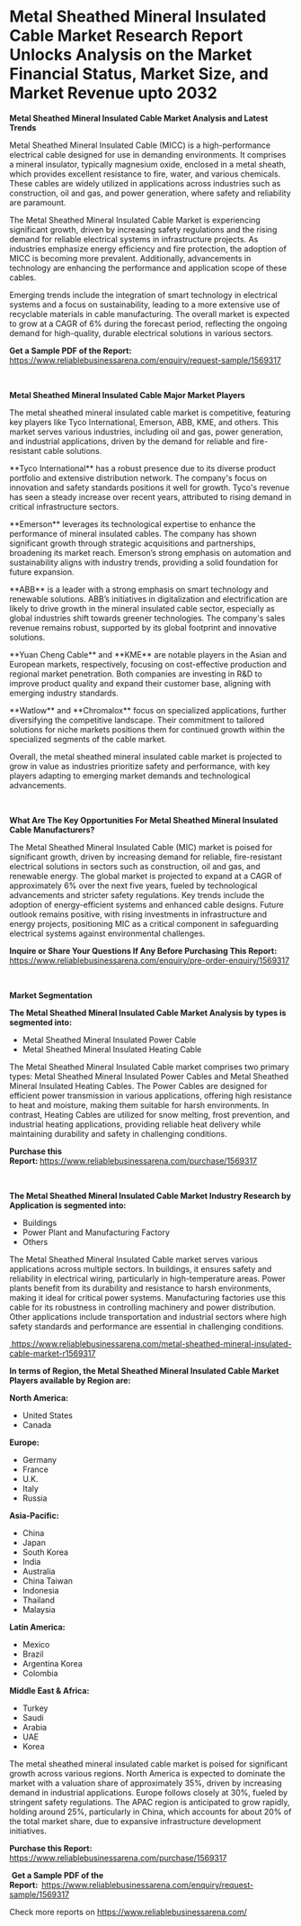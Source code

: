 <p><h1>Metal Sheathed Mineral Insulated Cable Market Research Report Unlocks Analysis on the Market Financial Status, Market Size, and Market Revenue upto 2032</h1></p><p><strong>Metal Sheathed Mineral Insulated Cable Market Analysis and Latest Trends</strong></p>
<p><p>Metal Sheathed Mineral Insulated Cable (MICC) is a high-performance electrical cable designed for use in demanding environments. It comprises a mineral insulator, typically magnesium oxide, enclosed in a metal sheath, which provides excellent resistance to fire, water, and various chemicals. These cables are widely utilized in applications across industries such as construction, oil and gas, and power generation, where safety and reliability are paramount.</p><p>The Metal Sheathed Mineral Insulated Cable Market is experiencing significant growth, driven by increasing safety regulations and the rising demand for reliable electrical systems in infrastructure projects. As industries emphasize energy efficiency and fire protection, the adoption of MICC is becoming more prevalent. Additionally, advancements in technology are enhancing the performance and application scope of these cables. </p><p>Emerging trends include the integration of smart technology in electrical systems and a focus on sustainability, leading to a more extensive use of recyclable materials in cable manufacturing. The overall market is expected to grow at a CAGR of 6% during the forecast period, reflecting the ongoing demand for high-quality, durable electrical solutions in various sectors.</p></p>
<p><strong>Get a Sample PDF of the Report:&nbsp;</strong> <a href="https://www.reliablebusinessarena.com/enquiry/request-sample/1569317?utm_campaign=3286&utm_medium=2&utm_source=Github&utm_content=ia&utm_term=25032025&utm_id=metal-sheathed-mineral-insulated-cable">https://www.reliablebusinessarena.com/enquiry/request-sample/1569317</a></p>
<p>&nbsp;</p>
<p><strong>Metal Sheathed Mineral Insulated Cable Major Market Players</strong></p>
<p><p>The metal sheathed mineral insulated cable market is competitive, featuring key players like Tyco International, Emerson, ABB, KME, and others. This market serves various industries, including oil and gas, power generation, and industrial applications, driven by the demand for reliable and fire-resistant cable solutions.</p><p>**Tyco International** has a robust presence due to its diverse product portfolio and extensive distribution network. The company's focus on innovation and safety standards positions it well for growth. Tyco's revenue has seen a steady increase over recent years, attributed to rising demand in critical infrastructure sectors.</p><p>**Emerson** leverages its technological expertise to enhance the performance of mineral insulated cables. The company has shown significant growth through strategic acquisitions and partnerships, broadening its market reach. Emerson’s strong emphasis on automation and sustainability aligns with industry trends, providing a solid foundation for future expansion.</p><p>**ABB** is a leader with a strong emphasis on smart technology and renewable solutions. ABB’s initiatives in digitalization and electrification are likely to drive growth in the mineral insulated cable sector, especially as global industries shift towards greener technologies. The company's sales revenue remains robust, supported by its global footprint and innovative solutions.</p><p>**Yuan Cheng Cable** and **KME** are notable players in the Asian and European markets, respectively, focusing on cost-effective production and regional market penetration. Both companies are investing in R&D to improve product quality and expand their customer base, aligning with emerging industry standards.</p><p>**Watlow** and **Chromalox** focus on specialized applications, further diversifying the competitive landscape. Their commitment to tailored solutions for niche markets positions them for continued growth within the specialized segments of the cable market.</p><p>Overall, the metal sheathed mineral insulated cable market is projected to grow in value as industries prioritize safety and performance, with key players adapting to emerging market demands and technological advancements.</p></p>
<p>&nbsp;</p>
<p><strong>What Are The Key Opportunities For Metal Sheathed Mineral Insulated Cable Manufacturers?</strong></p>
<p><p>The Metal Sheathed Mineral Insulated Cable (MIC) market is poised for significant growth, driven by increasing demand for reliable, fire-resistant electrical solutions in sectors such as construction, oil and gas, and renewable energy. The global market is projected to expand at a CAGR of approximately 6% over the next five years, fueled by technological advancements and stricter safety regulations. Key trends include the adoption of energy-efficient systems and enhanced cable designs. Future outlook remains positive, with rising investments in infrastructure and energy projects, positioning MIC as a critical component in safeguarding electrical systems against environmental challenges.</p></p>
<p><strong>Inquire or Share Your Questions If Any Before Purchasing This Report:</strong> <a href="https://www.reliablebusinessarena.com/enquiry/pre-order-enquiry/1569317?utm_campaign=3286&utm_medium=2&utm_source=Github&utm_content=ia&utm_term=25032025&utm_id=metal-sheathed-mineral-insulated-cable">https://www.reliablebusinessarena.com/enquiry/pre-order-enquiry/1569317</a></p>
<p>&nbsp;</p>
<p><strong>Market Segmentation</strong></p>
<p><strong>The Metal Sheathed Mineral Insulated Cable Market Analysis by types is segmented into:</strong></p>
<p><ul><li>Metal Sheathed Mineral Insulated Power Cable</li><li>Metal Sheathed Mineral Insulated Heating Cable</li></ul></p>
<p><p>The Metal Sheathed Mineral Insulated Cable market comprises two primary types: Metal Sheathed Mineral Insulated Power Cables and Metal Sheathed Mineral Insulated Heating Cables. The Power Cables are designed for efficient power transmission in various applications, offering high resistance to heat and moisture, making them suitable for harsh environments. In contrast, Heating Cables are utilized for snow melting, frost prevention, and industrial heating applications, providing reliable heat delivery while maintaining durability and safety in challenging conditions.</p></p>
<p><strong>Purchase this Report:&nbsp;</strong><a href="https://www.reliablebusinessarena.com/purchase/1569317?utm_campaign=3286&utm_medium=2&utm_source=Github&utm_content=ia&utm_term=25032025&utm_id=metal-sheathed-mineral-insulated-cable">https://www.reliablebusinessarena.com/purchase/1569317</a></p>
<p>&nbsp;</p>
<p><strong>The Metal Sheathed Mineral Insulated Cable Market Industry Research by Application is segmented into:</strong></p>
<p><ul><li>Buildings</li><li>Power Plant and Manufacturing Factory</li><li>Others</li></ul></p>
<p><p>The Metal Sheathed Mineral Insulated Cable market serves various applications across multiple sectors. In buildings, it ensures safety and reliability in electrical wiring, particularly in high-temperature areas. Power plants benefit from its durability and resistance to harsh environments, making it ideal for critical power systems. Manufacturing factories use this cable for its robustness in controlling machinery and power distribution. Other applications include transportation and industrial sectors where high safety standards and performance are essential in challenging conditions.</p></p>
<p><a href="https://www.reliablebusinessarena.com/metal-sheathed-mineral-insulated-cable-market-r1569317?utm_campaign=3286&utm_medium=2&utm_source=Github&utm_content=ia&utm_term=25032025&utm_id=metal-sheathed-mineral-insulated-cable">&nbsp;https://www.reliablebusinessarena.com/metal-sheathed-mineral-insulated-cable-market-r1569317</a></p>
<p><strong>In terms of Region, the Metal Sheathed Mineral Insulated Cable Market Players available by Region are:</strong></p>
<p>
    <p> <strong> North America: </strong>
        <ul>
            <li>United States</li>
            <li>Canada</li>
        </ul>
        </p> 
    <p> <strong> Europe: </strong>
        <ul>
            <li>Germany</li>
            <li>France</li>
            <li>U.K.</li>
            <li>Italy</li>
            <li>Russia</li>
        </ul>
        </p> 
    <p> <strong> Asia-Pacific: </strong>
        <ul>
            <li>China</li>
            <li>Japan</li>
            <li>South Korea</li>
            <li>India</li>
            <li>Australia</li>
            <li>China Taiwan</li>
            <li>Indonesia</li>
            <li>Thailand</li>
            <li>Malaysia</li>
        </ul>
        </p> 
    <p> <strong> Latin America: </strong>
        <ul>
            <li>Mexico</li>
            <li>Brazil</li>
            <li>Argentina Korea</li>
            <li>Colombia</li>
        </ul>
        </p> 
    <p> <strong> Middle East & Africa: </strong>
        <ul>
            <li>Turkey</li>
            <li>Saudi</li>
            <li>Arabia</li>
            <li>UAE</li>
            <li>Korea</li>
        </ul>
    </p>
    </p>
<p><p>The metal sheathed mineral insulated cable market is poised for significant growth across various regions. North America is expected to dominate the market with a valuation share of approximately 35%, driven by increasing demand in industrial applications. Europe follows closely at 30%, fueled by stringent safety regulations. The APAC region is anticipated to grow rapidly, holding around 25%, particularly in China, which accounts for about 20% of the total market share, due to expansive infrastructure development initiatives.</p></p>
<p><strong>Purchase this Report: </strong><a href="https://www.reliablebusinessarena.com/purchase/1569317?utm_campaign=3286&utm_medium=2&utm_source=Github&utm_content=ia&utm_term=25032025&utm_id=metal-sheathed-mineral-insulated-cable">https://www.reliablebusinessarena.com/purchase/1569317</a></p>
<p>&nbsp;<strong>Get a Sample PDF of the Report:&nbsp;&nbsp;</strong><a href="https://www.reliablebusinessarena.com/enquiry/request-sample/1569317?utm_campaign=3286&utm_medium=2&utm_source=Github&utm_content=ia&utm_term=25032025&utm_id=metal-sheathed-mineral-insulated-cable">https://www.reliablebusinessarena.com/enquiry/request-sample/1569317</a></p>
<p><strong></strong></p>
<p>Check more reports on <a href="https://www.reliablebusinessarena.com/?utm_campaign=3286&utm_medium=2&utm_source=Github&utm_content=ia&utm_term=25032025&utm_id=metal-sheathed-mineral-insulated-cable">https://www.reliablebusinessarena.com/</a></p>